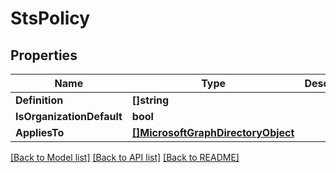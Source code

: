 # StsPolicy

## Properties

Name | Type | Description | Notes
------------ | ------------- | ------------- | -------------
**Definition** | **[]string** |  | [optional] 
**IsOrganizationDefault** | **bool** |  | [optional] 
**AppliesTo** | [**[]MicrosoftGraphDirectoryObject**](microsoft.graph.directoryObject.md) |  | [optional] 

[[Back to Model list]](../README.md#documentation-for-models) [[Back to API list]](../README.md#documentation-for-api-endpoints) [[Back to README]](../README.md)


